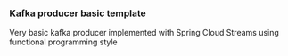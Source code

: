 ### Kafka producer basic template

Very basic kafka producer implemented with Spring Cloud Streams using functional programming style


